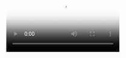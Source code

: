 
<figure class="video_container">
  <video controls="true" allowfullscreen="true" poster="path/to/poster_image.png">
    <source src="https://user-images.githubusercontent.com/99333648/189127805-929832c4-1418-40d3-8450-14654cbe58b3.mp4" type="video/mp4">

  </video>
</figure>

